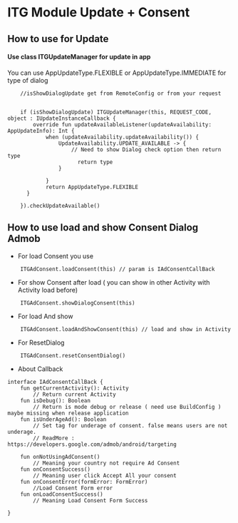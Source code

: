 
# ITG Module Update + Consent

## How to use for Update
#### Use class ITGUpdateManager for update in app
You can use AppUpdateType.FLEXIBLE or AppUpdateType.IMMEDIATE for type of dialog

```
	//isShowDialogUpdate get from RemoteConfig or from your request


	if (isShowDialogUpdate) ITGUpdateManager(this, REQUEST_CODE, object : IUpdateInstanceCallback {  
	    override fun updateAvailableListener(updateAvailability: AppUpdateInfo): Int {  
	        when (updateAvailability.updateAvailability()) {  
	            UpdateAvailability.UPDATE_AVAILABLE -> {  
	                // Need to show Dialog check option then return type  
					  return type  
	            }  
	  
	        }  
	        return AppUpdateType.FLEXIBLE  
	  }  
	  
	}).checkUpdateAvailable()
```


## How to use load and show Consent Dialog Admob
- For load Consent you use
```
	ITGAdConsent.loadConsent(this) // param is IAdConsentCallBack
```
- For show Consent after load ( you can show in other Activity with Activity load before)
```
	ITGAdConsent.showDialogConsent(this)
```
- For load And show
```
	ITGAdConsent.loadAndShowConsent(this) // load and show in Activity
```
- For ResetDialog
```
	ITGAdConsent.resetConsentDialog()
```

- About Callback
```
interface IAdConsentCallBack {  
    fun getCurrentActivity(): Activity 
		// Return current Activity
    fun isDebug(): Boolean  
	    // Return is mode debug or release ( need use BuildConfig ) maybe missing when release application 
    fun isUnderAgeAd(): Boolean  
	    // Set tag for underage of consent. false means users are not underage.
	    // ReadMore : https://developers.google.com/admob/android/targeting
	    
    fun onNotUsingAdConsent()  
	    // Meaning your country not require Ad Consent
    fun onConsentSuccess()  
	    // Meaning user click Accept All your consent 
    fun onConsentError(formError: FormError)  
	    //Load Consent Form error
    fun onLoadConsentSuccess()  
	    // Meaning Load Consent Form Success

}
```

